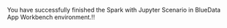 You have successfully finished the Spark with Jupyter Scenario in BlueData App Workbench environment.!!
